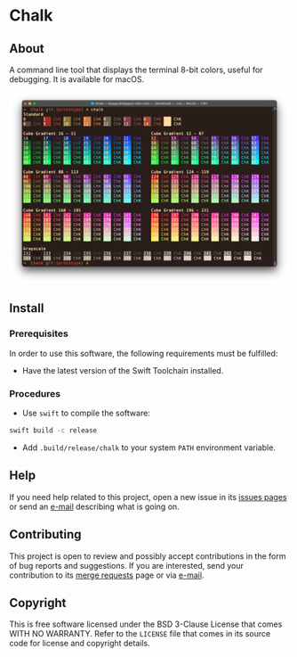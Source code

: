 # Chalk
## About
A command line tool that displays the terminal 8-bit colors, useful for debugging. It is available for macOS.

![](Assets/Preview.png)

## Install
### Prerequisites
In order to use this software, the following requirements must be fulfilled:
- Have the latest version of the Swift Toolchain installed.

### Procedures
- Use `swift` to compile the software:

```zsh
swift build -c release
```

- Add `.build/release/chalk` to your system `PATH` environment variable.

## Help
If you need help related to this project, open a new issue in its [issues pages](https://gitlab.com/skippyr/Chalk/issues) or send an [e-mail](mailto:skippyr.developer@icloud.com) describing what is going on.

## Contributing
This project is open to review and possibly accept contributions in the form of bug reports and suggestions. If you are interested, send your contribution to its [merge requests](https://gitlab.com/skippyr/Chalk/merge_requests) page or via [e-mail](mailto:skippyr.developer@icloud.com).

## Copyright
This is free software licensed under the BSD 3-Clause License that comes WITH NO WARRANTY. Refer to the `LICENSE` file that comes in its source code for license and copyright details.
